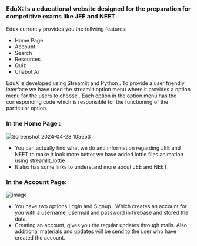 ### EduX:  Is a educational website designed for the preparation for competitive exams like JEE and NEET.
Edux currently provides you the follwing features:
- Home Page
- Account
- Search
- Resources
- Quiz
- Chabot Ai
  
EduX is developed using Streamlit and Python . To provide a user friendly interface we have used the streamlit option menu where it provides a option menu for the users to choose . Each option in the option menu has the corresponding code which  is responsible for the functioning of the particular option.

### In the Home Page :
![Screenshot 2024-04-28 105653](https://github.com/chaitanya6777/web_EduX/assets/168096245/121d4d8a-e9fc-47b5-be2c-eecede626536)


- You can actually find what we do and information regarding JEE and NEET to make it look more better we have added lottie files animation using streamlit_lottie
- It also has some links to understand more about JEE and NEET.

### In the Account Page:
![image](https://github.com/chaitanya6777/web_EduX/assets/168096245/e2174f21-cb53-4484-82a2-6a06d884a8a1)

- You have two options Login and Signup . Which creates an account for you with a username, usermail and password in firebase and stored the data.
- Creating an account, gives you the regular updates through mails. Also additional materials and updates will be send to the user who have created the account.
  

